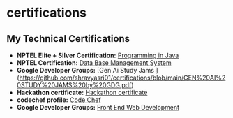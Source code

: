 # certifications
## My Technical Certifications

* **NPTEL Elite + Silver Certification:** [Programming in Java](https://github.com/shravyasri01/certifications/blob/main/Programming%20In%20Java.pdf)
* **NPTEL Certification:** [Data Base Management System](https://github.com/shravyasri01/certifications/blob/main/Data%20Base%20Management%20System.pdf) 
* **Google Developer Groups:** [Gen Ai Study Jams ] (https://github.com/shravyasri01/certifications/blob/main/GEN%20AI%20STUDY%20JAMS%20by%20GDG.pdf)
* **Hackathon certificate:** [Hackathon certificate]()
* **codechef profile:** [Code Chef](https://github.com/shravyasri01/certifications/blob/main/CodeChef)
* **Google Developer Groups:** [Front End Web Development](https://github.com/shravyasri01/certifications/blob/main/Google%20Developer%20Groups%20frontend%20web%20development.pdf)
